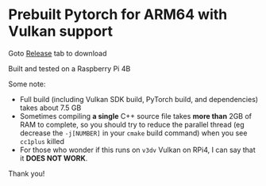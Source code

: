 # Prebuilt Pytorch for ARM64 with Vulkan support
Goto [Release](https://github.com/raspiduino/pytorch-vulkan-arm-prebuilt/releases) tab to download

Built and tested on a Raspberry Pi 4B

Some note:
- Full build (including Vulkan SDK build, PyTorch build, and dependencies) takes about 7.5 GB
- Sometimes compiling **a single** C++ source file takes **more than** 2GB of RAM to complete, so you should try to reduce the parallel thread (eg decrease the `-j[NUMBER]` in your `cmake` build command) when you see `cc1plus` killed
- For those who wonder if this runs on `v3dv` Vulkan on RPi4, I can say that it **DOES NOT WORK**.

Thank you!
